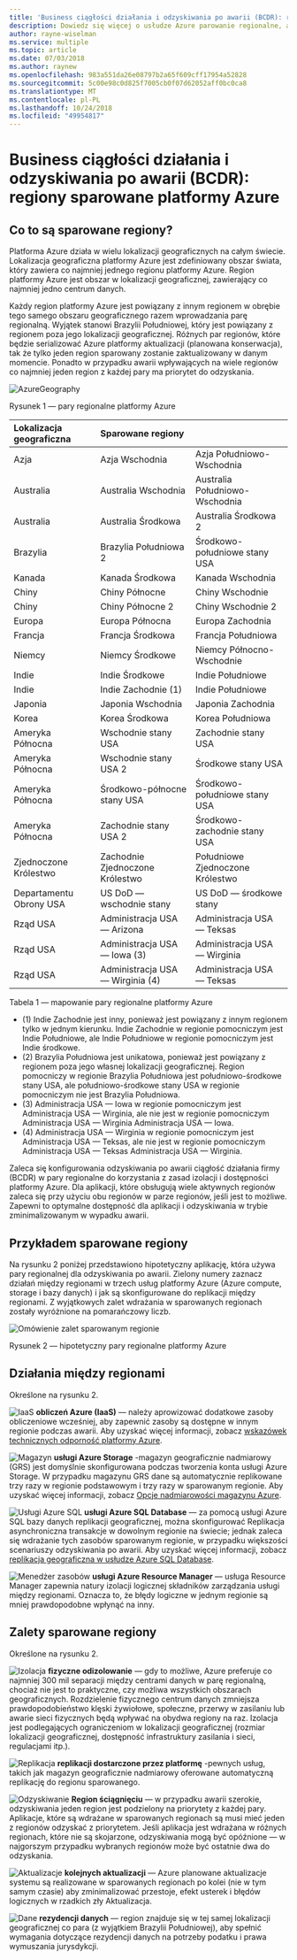 ```yaml
---
title: 'Business ciągłości działania i odzyskiwania po awarii (BCDR): regiony sparowane platformy Azure | Dokumentacja firmy Microsoft'
description: Dowiedz się więcej o usłudze Azure parowanie regionalne, aby upewnić się, że aplikacje są odporne na błędy podczas awarii centrum danych.
author: rayne-wiselman
ms.service: multiple
ms.topic: article
ms.date: 07/03/2018
ms.author: raynew
ms.openlocfilehash: 983a551da26e08797b2a65f609cff17954a52828
ms.sourcegitcommit: 5c00e98c0d825f7005cb0f07d62052aff0bc0ca8
ms.translationtype: MT
ms.contentlocale: pl-PL
ms.lasthandoff: 10/24/2018
ms.locfileid: "49954817"
---
```

# <a name="business-continuity-and-disaster-recovery-bcdr-azure-paired-regions"></a>Business ciągłości działania i odzyskiwania po awarii (BCDR): regiony sparowane platformy Azure

## <a name="what-are-paired-regions"></a>Co to są sparowane regiony?

Platforma Azure działa w wielu lokalizacji geograficznych na całym świecie. Lokalizacja geograficzna platformy Azure jest zdefiniowany obszar świata, który zawiera co najmniej jednego regionu platformy Azure. Region platformy Azure jest obszar w lokalizacji geograficznej, zawierający co najmniej jedno centrum danych.

Każdy region platformy Azure jest powiązany z innym regionem w obrębie tego samego obszaru geograficznego razem wprowadzania parę regionalną. Wyjątek stanowi Brazylii Południowej, który jest powiązany z regionem poza jego lokalizacji geograficznej. Różnych par regionów, które będzie serializować Azure platformy aktualizacji (planowana konserwacja), tak że tylko jeden region sparowany zostanie zaktualizowany w danym momencie. Ponadto w przypadku awarii wpływających na wiele regionów co najmniej jeden region z każdej pary ma priorytet do odzyskania.

![AzureGeography](./media/best-practices-availability-paired-regions/GeoRegionDataCenter.png)

Rysunek 1 — pary regionalne platformy Azure

| Lokalizacja geograficzna | Sparowane regiony |  |
|:--- |:--- |:--- |
| Azja |Azja Wschodnia |Azja Południowo-Wschodnia |
| Australia |Australia Wschodnia |Australia Południowo-Wschodnia |
| Australia |Australia Środkowa |Australia Środkowa 2 |
| Brazylia |Brazylia Południowa 2 |Środkowo-południowe stany USA |
| Kanada |Kanada Środkowa |Kanada Wschodnia |
| Chiny |Chiny Północne |Chiny Wschodnie|
| Chiny |Chiny Północne 2 |Chiny Wschodnie 2|
| Europa |Europa Północna |Europa Zachodnia |
| Francja |Francja Środkowa|Francja Południowa|
| Niemcy |Niemcy Środkowe |Niemcy Północno-Wschodnie |
| Indie |Indie Środkowe |Indie Południowe |
| Indie |Indie Zachodnie (1) |Indie Południowe |
| Japonia |Japonia Wschodnia |Japonia Zachodnia |
| Korea |Korea Środkowa |Korea Południowa |
| Ameryka Północna |Wschodnie stany USA |Zachodnie stany USA |
| Ameryka Północna |Wschodnie stany USA 2 |Środkowe stany USA |
| Ameryka Północna |Środkowo-północne stany USA |Środkowo-południowe stany USA |
| Ameryka Północna |Zachodnie stany USA 2 |Środkowo-zachodnie stany USA 
| Zjednoczone Królestwo |Zachodnie Zjednoczone Królestwo |Południowe Zjednoczone Królestwo |
| Departamentu Obrony USA |US DoD — wschodnie stany |US DoD — środkowe stany |
| Rząd USA |Administracja USA — Arizona |Administracja USA — Teksas |
| Rząd USA |Administracja USA — Iowa (3) |Administracja USA — Wirginia |
| Rząd USA |Administracja USA — Wirginia (4) |Administracja USA — Teksas |

Tabela 1 — mapowanie pary regionalne platformy Azure

- (1) Indie Zachodnie jest inny, ponieważ jest powiązany z innym regionem tylko w jednym kierunku. Indie Zachodnie w regionie pomocniczym jest Indie Południowe, ale Indie Południowe w regionie pomocniczym jest Indie środkowe.
- (2) Brazylia Południowa jest unikatowa, ponieważ jest powiązany z regionem poza jego własnej lokalizacji geograficznej. Region pomocniczy w regionie Brazylia Południowa jest południowo-środkowe stany USA, ale południowo-środkowe stany USA w regionie pomocniczym nie jest Brazylia Południowa.
- (3) Administracja USA — Iowa w regionie pomocniczym jest Administracja USA — Wirginia, ale nie jest w regionie pomocniczym Administracja USA — Wirginia Administracja USA — Iowa.
- (4) Administracja USA — Wirginia w regionie pomocniczym jest Administracja USA — Teksas, ale nie jest w regionie pomocniczym Administracja USA — Teksas Administracja USA — Wirginia.


Zaleca się konfigurowania odzyskiwania po awarii ciągłość działania firmy (BCDR) w pary regionalne do korzystania z zasad izolacji i dostępności platformy Azure. Dla aplikacji, które obsługują wiele aktywnych regionów zaleca się przy użyciu obu regionów w parze regionów, jeśli jest to możliwe. Zapewni to optymalne dostępność dla aplikacji i odzyskiwania w trybie zminimalizowanym w wypadku awarii. 

## <a name="an-example-of-paired-regions"></a>Przykładem sparowane regiony
Na rysunku 2 poniżej przedstawiono hipotetyczny aplikację, która używa pary regionalnej dla odzyskiwania po awarii. Zielony numery zaznacz działań między regionami w trzech usług platformy Azure (Azure compute, storage i bazy danych) i jak są skonfigurowane do replikacji między regionami. Z wyjątkowych zalet wdrażania w sparowanych regionach zostały wyróżnione na pomarańczowy liczb.

![Omówienie zalet sparowanym regionie](./media/best-practices-availability-paired-regions/PairedRegionsOverview2.png)

Rysunek 2 — hipotetyczny pary regionalne platformy Azure

## <a name="cross-region-activities"></a>Działania między regionami
Określone na rysunku 2.

![IaaS](./media/best-practices-availability-paired-regions/1Green.png) **obliczeń Azure (IaaS)** — należy aprowizować dodatkowe zasoby obliczeniowe wcześniej, aby zapewnić zasoby są dostępne w innym regionie podczas awarii. Aby uzyskać więcej informacji, zobacz [wskazówek technicznych odporność platformy Azure](resiliency/resiliency-technical-guidance.md).

![Magazyn](./media/best-practices-availability-paired-regions/2Green.png) **usługi Azure Storage** -magazyn geograficznie nadmiarowy (GRS) jest domyślnie skonfigurowana podczas tworzenia konta usługi Azure Storage. W przypadku magazynu GRS dane są automatycznie replikowane trzy razy w regionie podstawowym i trzy razy w sparowanym regionie. Aby uzyskać więcej informacji, zobacz [Opcje nadmiarowości magazynu Azure](storage/common/storage-redundancy.md).

![Usługi Azure SQL](./media/best-practices-availability-paired-regions/3Green.png) **usługi Azure SQL Database** — za pomocą usługi Azure SQL bazy danych replikacji geograficznej, można skonfigurować Replikacja asynchroniczna transakcje w dowolnym regionie na świecie; jednak zaleca się wdrażanie tych zasobów sparowanym regionie, w przypadku większości scenariuszy odzyskiwania po awarii. Aby uzyskać więcej informacji, zobacz [replikacja geograficzna w usłudze Azure SQL Database](sql-database/sql-database-geo-replication-overview.md).

![Menedżer zasobów](./media/best-practices-availability-paired-regions/4Green.png) **usługi Azure Resource Manager** — usługa Resource Manager zapewnia natury izolacji logicznej składników zarządzania usługi między regionami. Oznacza to, że błędy logiczne w jednym regionie są mniej prawdopodobne wpłynąć na inny.

## <a name="benefits-of-paired-regions"></a>Zalety sparowane regiony
Określone na rysunku 2.  

![Izolacja](./media/best-practices-availability-paired-regions/5Orange.png)
**fizyczne odizolowanie** — gdy to możliwe, Azure preferuje co najmniej 300 mil separacji między centrami danych w parę regionalną, chociaż nie jest to praktyczne, czy możliwa wszystkich obszarach geograficznych. Rozdzielenie fizycznego centrum danych zmniejsza prawdopodobieństwo klęski żywiołowe, społeczne, przerwy w zasilaniu lub awarie sieci fizycznych będą wpływać na obydwa regiony na raz. Izolacja jest podlegających ograniczeniom w lokalizacji geograficznej (rozmiar lokalizacji geograficznej, dostępność infrastruktury zasilania i sieci, regulacjami itp.).  

![Replikacja](./media/best-practices-availability-paired-regions/6Orange.png)
**replikacji dostarczone przez platformę** -pewnych usług, takich jak magazyn geograficznie nadmiarowy oferowane automatyczną replikację do regionu sparowanego.

![Odzyskiwanie](./media/best-practices-availability-paired-regions/7Orange.png)
**Region ściągnięciu** — w przypadku awarii szerokie, odzyskiwania jeden region jest podzielony na priorytety z każdej pary. Aplikacje, które są wdrażane w sparowanych regionach są musi mieć jeden z regionów odzyskać z priorytetem. Jeśli aplikacja jest wdrażana w różnych regionach, które nie są skojarzone, odzyskiwania mogą być opóźnione — w najgorszym przypadku wybranych regionów może być ostatnie dwa do odzyskania.

![Aktualizacje](./media/best-practices-availability-paired-regions/8Orange.png)
**kolejnych aktualizacji** — Azure planowane aktualizacje systemu są realizowane w sparowanych regionach po kolei (nie w tym samym czasie) aby zminimalizować przestoje, efekt usterek i błędów logicznych w rzadkich zły Aktualizacja.

![Dane](./media/best-practices-availability-paired-regions/9Orange.png)
**rezydencji danych** — region znajduje się w tej samej lokalizacji geograficznej co para (z wyjątkiem Brazylii Południowej), aby spełnić wymagania dotyczące rezydencji danych na potrzeby podatku i prawa wymuszania jurysdykcji.
